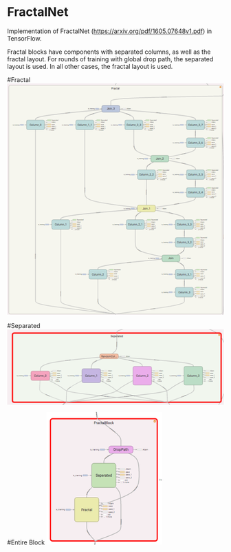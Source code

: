 # FractalNet
Implementation of FractalNet (https://arxiv.org/pdf/1605.07648v1.pdf) in TensorFlow.



Fractal blocks have components with separated columns, as well as the fractal layout.
For rounds of training with global drop path, the separated layout is used.
In all other cases, the fractal layout is used.

#Fractal
![Fractal Visualization](imgs/Fractal.png)

#Separated
![Separated Visualization](imgs/Seperated.png)

#Entire Block
![Block Visualization](imgs/FractalBlock.png)
